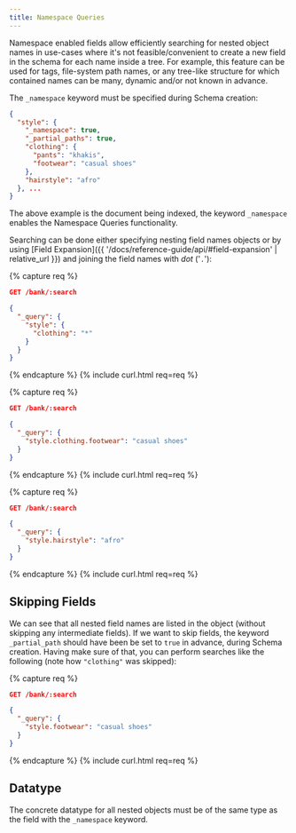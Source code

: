 ```yaml
---
title: Namespace Queries
---
```


Namespace enabled fields allow efficiently searching for nested object names
in use-cases where it's not feasible/convenient to create a new field in the
schema for each name inside a tree. For example, this feature can be used for
tags, file-system path names, or any tree-like structure for which contained
names can be many, dynamic and/or not known in advance.

The `_namespace` keyword must be specified during Schema creation:

```json
{
  "style": {
    "_namespace": true,
    "_partial_paths": true,
    "clothing": {
      "pants": "khakis",
      "footwear": "casual shoes"
    },
    "hairstyle": "afro"
  }, ...
}
```

The above example is the document being indexed, the keyword `_namespace`
enables the Namespace Queries functionality.

Searching can be done either specifying nesting field names objects or by using
[Field Expansion]({{ '/docs/reference-guide/api/#field-expansion' | relative_url }})
and joining the field names with _dot_ ('`.`'):

{% capture req %}

```json
GET /bank/:search

{
  "_query": {
    "style": {
      "clothing": "*"
    }
  }
}
```
{% endcapture %}
{% include curl.html req=req %}


{% capture req %}

```json
GET /bank/:search

{
  "_query": {
    "style.clothing.footwear": "casual shoes"
  }
}
```
{% endcapture %}
{% include curl.html req=req %}


{% capture req %}

```json
GET /bank/:search

{
  "_query": {
    "style.hairstyle": "afro"
  }
}
```
{% endcapture %}
{% include curl.html req=req %}

## Skipping Fields

We can see that all nested field names are listed in the object (without
skipping any intermediate fields). If we want to skip fields, the keyword
`_partial_path` should have been be set to `true` in advance, during Schema
creation. Having make sure of that, you can perform searches like the following
(note how `"clothing"` was skipped):

{% capture req %}

```json
GET /bank/:search

{
  "_query": {
    "style.footwear": "casual shoes"
  }
}
```
{% endcapture %}
{% include curl.html req=req %}


## Datatype

The concrete datatype for all nested objects must be of the same type as the
field with the `_namespace` keyword.
